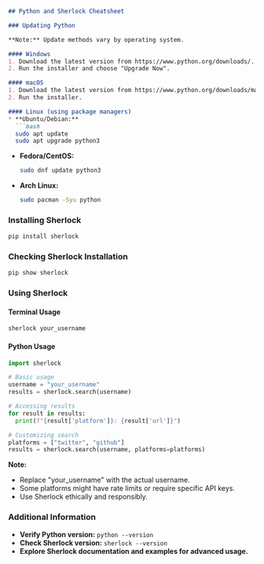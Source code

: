 ```markdown
## Python and Sherlock Cheatsheet

### Updating Python

**Note:** Update methods vary by operating system.

#### Windows
1. Download the latest version from https://www.python.org/downloads/.
2. Run the installer and choose "Upgrade Now".

#### macOS
1. Download the latest version from https://www.python.org/downloads/mac-osx/.
2. Run the installer.

#### Linux (using package managers)
* **Ubuntu/Debian:**
  ```bash
  sudo apt update
  sudo apt upgrade python3
  ```
* **Fedora/CentOS:**
  ```bash
  sudo dnf update python3
  ```
* **Arch Linux:**
  ```bash
  sudo pacman -Syu python
  ```

### Installing Sherlock
```bash
pip install sherlock
```

### Checking Sherlock Installation
```bash
pip show sherlock
```

### Using Sherlock

#### Terminal Usage
```bash
sherlock your_username
```

#### Python Usage
```python
import sherlock

# Basic usage
username = "your_username"
results = sherlock.search(username)

# Accessing results
for result in results:
  print(f"{result['platform']}: {result['url']}")

# Customizing search
platforms = ["twitter", "github"]
results = sherlock.search(username, platforms=platforms)
```

**Note:**
* Replace "your_username" with the actual username.
* Some platforms might have rate limits or require specific API keys.
* Use Sherlock ethically and responsibly.

### Additional Information
* **Verify Python version:** `python --version`
* **Check Sherlock version:** `sherlock --version`
* **Explore Sherlock documentation and examples for advanced usage.**
```
